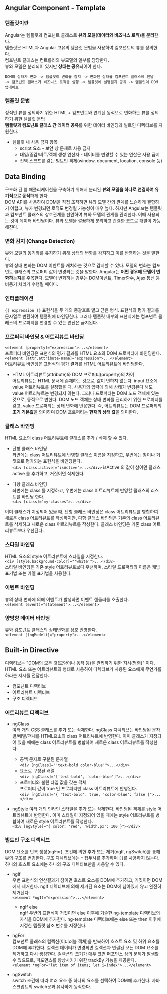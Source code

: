 ## Angular Component - Template  

### 템플릿이란  
Angular는 템플릿과 컴포넌트 클래스로 **뷰와 모델(데이터와 비즈니스 로직)을 분리**한다.  
템플릿은 HTML과 Angular 고유의 템플릿 문법을 사용하여 컴포넌트의 뷰를 정의한다.  
컴포넌트 클래스는 컨트롤러와 뷰모델의 일부를 담당한다.  
뷰와 모델은 분리되어 있지만 **상태는 공유**되어야 한다.  
```
DOM의 상태가 변화 -> 템플릿이 변화를 감지 -> 변화된 상태를 컴포넌트 클래스에 전달  
-> 컴포넌트 클래스가 비즈니스 로직을 실행 -> 템플릿에 실행결과 공유 -> 템플릿이 DOM 업데이트  
```

### 템플릿 문법  

정적인 뷰를 정의하기 위한 HTML + 컴포넌트와 연계된 동적으로 변화하는 뷰를 정의하기 위한 템플릿 문법  
**템플릿과 컴포넌트 클래스 간 데이터 공유**를 위한 데이터 바인딩과 빌트인 디렉티브를 지원한다.  

- 템플릿 내 사용 금지 항목  
  - script 요소 - 보안 상 문제로 사용 금지  
  - 대입/증감/비트/객체 생성 연산자 - 데이터를 변경할 수 있는 연산은 사용 금지  
  - 전역 스코프를 갖는 빌트인 객체(window, document, location, console 등)


## Data Binding  

구조화 된 웹 애플리케이션을 구축하기 위해서 분리된 **뷰와 모델을 하나로 연결하여 유기적으로 동작**하게 한다.  
DOM API를 사용하여 DOM을 직접 조작하면 뷰와 모델 간의 관계를 느슨하게 결합하기 어렵고, 뷰가 변경되면 로직도 변경될 가능성이 매우 높다. 하지만 Angular는 템플릿과 컴포넌트 클래스의 상호관계를 선언하여 뷰와 모델의 관계를 관리한다. 이때 사용되는 것이 데이터 바인딩이다. 뷰와 모델을 깔끔하게 분리하고 간결한 코드로 개발이 가능해진다.  

### 변화 감지 (Change Detection)  
뷰와 모델의 동기화를 유지하기 위해 상태의 변화를 감지하고 이를 반영하는 것을 말한다.  
뷰의 상태 변화는 DOM 이벤트를 캐치하는 것으로 감지할 수 있다. 모델의 변화는 컴포넌트 클래스의 프로퍼티 값이 변경되는 것을 말한다. Angular는 **어떤 경우에 모델이 변화하는지**를 주목한다. 모델이 변화하는 경우는 DOM이벤트, Timer함수, Ajax 통신 등 비동기 처리가 수행될 때이다. 


### 인터폴레이션  
`{{ expression }}`
표현식을 두 개의 중괄호로 열고 닫은 형식. 표현식의 평가 결과를 문자열로 변환하여 템플릿에 바인딩한다. 그러나 템플릿 내부의 표현식에는 컴포넌트 클래스의 프로퍼티를 변경할 수 있는 연산은 금지된다.  

### 프로퍼티 바인딩 & 어트리뷰트 바인딩  
`<element [property]="expression">...</element>`  
프로퍼티 바인딩은 표현식의 평가 결과를 HTML 요소의 DOM 프로퍼티에 바인딩한다.  
`<element [attr.attribute-name]="expression">...</element>`  
어트리뷰트 바인딩은 표현식의 평가 결과를 HTML 어트리뷰트에 바인딩한다.  

- HTML 어트리뷰트(attribute)와 DOM 프로퍼티(property)의 차이  
  어트리뷰트는 HTML 문서에 존재하는 것으로, 값이 변하지 않는다. input 요소에 value 어트리뷰트를 설정했을 때, 사용자의 입력에 의해 상태가 변경된다 해도 value 어트리뷰트는 변경되지 않는다. 그러나 프로퍼티는 DOM 노드 객체에 있는 것으로, 동적으로 변한다. DOM 노드 객체는 상태 변화를 관리하기 위한 프로퍼티를 갖고, value 프로퍼티는 상태 변화에 반응한다. 즉, 어트리뷰트는 DOM 프로퍼티의 **초기 기본값**을 의미하며 DOM 프로퍼티는 **현재의 상태 값**을 의미한다.  

### 클래스 바인딩  
HTML 요소의 class 어트리뷰트에 클래스를 추가 / 삭제 할 수 있다.  

- 단항 클래스 바인딩  
  좌변에는 class 어트리뷰트에 반영할 클래스 이름을 지정하고, 우변에는 참이나 거짓으로 평가되는 표현식을 바인딩한다.  
  `<div [class.active]="isActive">...</div>`
  isActive 의 값이 참이면 클래스 active 를 추가하고, 거짓이면 삭제한다.  

- 다항 클래스 바인딩  
  좌변에는 class 를 지정하고, 우변에는 class 어트리뷰트에 반영할 클래스의 리스트를 바인딩 한다.  
  `<div [class]="my-classes">...</div>`

이미 클래스가 지정되어 있을 때, 단항 클래스 바인딩은 class 어트리뷰트를 병합하여 새로운 class 어트리뷰트를 작성하지만, 다항 클래스 바인딩은 기존의 class 어트리뷰트를 삭제하고 새로운 class 어트리뷰트를 작성한다. 클래스 바인딩은 기존 class 어트리뷰트보다 우선된다.  

### 스타일 바인딩  
HTML 요소의 style 어트리뷰트에 스타일을 지정한다.  
`<div [style.background-color]="'white'">...</div>`  
스타일 바인딩은 기존 style 어트리뷰트보다 우선하며, 스타일 프로퍼티의 이름은 케밥 표기법 또는 카멜 표기법을 사용한다.  

### 이벤트 바인딩  
뷰의 상태 변화에 의해 이벤트가 발생하면 이벤트 핸들러를 호출한다.  
`<element (event)="statement">...</element>`

### 양방향 데이터 바인딩  
뷰와 컴포넌트 클래스의 상태변화를 상호 반영한다.  
`<element [(ngModel)]="property">...</element>`


## Built-in Directive  
디렉티브는 "DOM의 모든 것(모양이나 동작 등)을 관리하기 위한 지시(명령)" 이다.  
HTML 요소 또는 어트리뷰트의 형태로 사용하여 디렉티브가 사용된 요소에게 무언가를 하라는 지시를 전달한다.  

- 컴포넌트 디렉티브  
- 어트리뷰트 디렉티브  
- 구조 디렉티브  

### 어트리뷰트 디렉티브  
- ngClass  
  여러 개의 CSS 클래스를 추가 또는 삭제한다. ngClass 디렉티브는 바인딩된 문자열/배열/객체를 HTML요소의 class 어트리뷰트에 반영한다. 이미 클래스가 지정되어 있을 때에는 class 어트리뷰트를 병합하여 새로운 class 어트리뷰트를 작성한다.  
  - 공백 문자로 구분된 문자열  
  `<div [ngClass]="'text-bold color-blue'">...</div>`
  - 요소로 구성된 배열  
  `<div [ngClass]="['text-bold', 'color-blue']">...</div>`  
  - 프로퍼티와 불린 타입 값을 갖는 객체  
  프로퍼티 값이 true 인 프로퍼티만 class 어트리뷰트에 반영된다.  
  `<div [ngClass]="{ 'text-bold': true, 'color-blue': false }">...</div>`


- ngStyle
여러 개의 인라인 스타일을 추가 또는 삭제한다. 바인딩된 객체를 style 어트리뷰트에 반영한다. 이미 스타일이 지정되어 있을 때에는 style 어트리뷰트를 병합하여 새로운 style 어트리뷰트를 작성한다.  
`<div [ngStyle]="{ color: 'red', 'width.px': 100 }"></div>`  


### 빌트인 구조 디렉티브  
DOM 요소를 반복 생성(ngFor), 조건에 의한 추가 또는 제거(ngIf, ngSwitch)를 통해 뷰의 구조를 변경한다. 구조 디렉티브에는 `*` 접두사를 추가하며 `[]`를 사용하지 않는다. 하나의 호스트 요소에는 하나의 구조 디렉티브만을 사용할 수 있다.  

- ngIf  
우변 표현식의 연산결과가 참이면 호스트 요소를 DOM에 추가하고, 거짓이면 DOM에서 제거한다. ngIf 디렉티브에 의해 제거된 요소는 DOM에 남아있지 않고 완전히 제거된다.  
`<element *ngIf="expression">...</element>`  
  - ngIf else  
  ngIf 우변의 표현식이 거짓이면 else 이후에 기술한 ng-template 디렉티브의 자식을 DOM에 추가한다. ng-template 디렉티브에는 else 또는 then 이후에 지정한 템플릿 참조 변수를 지정한다.  

- ngFor  
컴포넌트 클래스의 컬렉션(이터러블 객체)을 반복하여 호스트 요소 및 하위 요소를 DOM에 추가한다. 컬렉션 데이터가 변경되면 컬렉션과 연결된 모든 DOM 요소를 제거하고 다시 생성한다. 컬렉션의 크기가 매우 크면 퍼포먼스 상의 문제가 발생할 수 있으므로, 퍼포먼스를 향상시키기 위한 trackBy 기능을 제공한다.  
`<element *ngFor="let item of items; let i=index">...</element>`  

- ngSwitch  
switch 조건에 따라 여러 요소 중 하나의 요소를 선택하여 DOM에 추가한다. 자바스크립트의 switch문과 유사하게 동작한다.  